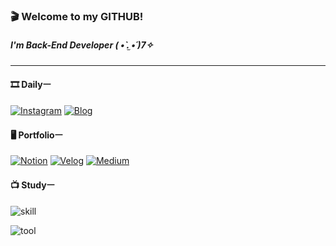 ### 🎬 Welcome to my GITHUB!
  
##### I'm Back-End Developer ( •̀ .̫ •́ )7✧


--- 

#### 🎞 Dailyㅡ  
 
[![Instagram](https://img.shields.io/badge/-instagram-262937?logo=Instagram&logoColor=white&link=https://www.instagram.com/ani._n0/)](https://www.instagram.com/ani._n0/)
[![Blog](https://img.shields.io/badge/-blog-262937?logo=bookalope&logoColor=white&link=https://blog.naver.com/ani2689/)](https://blog.naver.com/ani2689)


#### 🖥 Portfolioㅡ
 
[![Notion](https://img.shields.io/badge/-notion-262937?logo=notion&logoColor=ffffff&link=https://ani-.notion.site/7d4322b581e44b32880c8d2dcd346b67)](https://ani-.notion.site/7d4322b581e44b32880c8d2dcd346b67)
[![Velog](https://img.shields.io/badge/-velog-262937?logo=velog&logoColor=ffffff&link=https://velog.io/@ani2689)](https://velog.io/@ani2689)
[![Medium](https://img.shields.io/badge/-medium-262937?logo=medium&logoColor=ffffff&link=https://medium.com/@ani._n0)](https://medium.com/@ani._n0)


#### 📺 Studyㅡ

![skill](https://skillicons.dev/icons?i=java,kotlin,spring,c,python,md,mysql,redis&theme=dark) 

![tool](https://skillicons.dev/icons?i=postman,git,github,figma,idea,eclipse,visualstudio,vscode&theme=dark)

